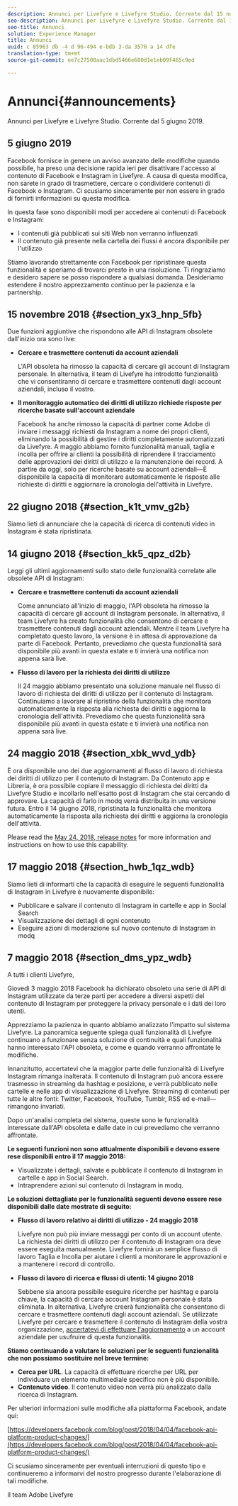 ```yaml
---
description: Annunci per Livefyre e Livefyre Studio. Corrente dal 15 novembre 2018.
seo-description: Annunci per Livefyre e Livefyre Studio. Corrente dal 15 novembre 2018.
seo-title: Annunci
solution: Experience Manager
title: Annunci
uuid: c 05963 db -4 d 96-494 e-bdb 3-da 3570 a 14 dfe
translation-type: tm+mt
source-git-commit: ee7c27508aac1dbd5466e600d1e1eb09f465c9ed

---
```



# Annunci{#announcements}

Annunci per Livefyre e Livefyre Studio. Corrente dal 5 giugno 2019.

## 5 giugno 2019

Facebook fornisce in genere un avviso avanzato delle modifiche quando possibile, ha preso una decisione rapida ieri per disattivare l&#39;accesso al contenuto di Facebook e Instagram in Livefyre. A causa di questa modifica, non sarete in grado di trasmettere, cercare o condividere contenuti di Facebook o Instagram. Ci scusiamo sinceramente per non essere in grado di fornirti informazioni su questa modifica.

In questa fase sono disponibili modi per accedere ai contenuti di Facebook e Instagram:

* I contenuti già pubblicati sui siti Web non verranno influenzati
* Il contenuto già presente nella cartella dei flussi è ancora disponibile per l&#39;utilizzo

Stiamo lavorando strettamente con Facebook per ripristinare questa funzionalità e speriamo di trovarci presto in una risoluzione. Ti ringraziamo e desidero sapere se posso rispondere a qualsiasi domanda. Desideriamo estendere il nostro apprezzamento continuo per la pazienza e la partnership.



## 15 novembre 2018 {#section_yx3_hnp_5fb}

Due funzioni aggiuntive che rispondono alle API di Instagram obsolete dall&#39;inizio ora sono live:

* **Cercare e trasmettere contenuti da account aziendali**

   L&#39;API obsoleta ha rimosso la capacità di cercare gli account di Instagram personale. In alternativa, il team di Livefyre ha introdotto funzionalità che vi consentiranno di cercare e trasmettere contenuti dagli account aziendali, incluso il vostro.

* **Il monitoraggio automatico dei diritti di utilizzo richiede risposte per ricerche basate sull&#39;account aziendale**

   Facebook ha anche rimosso la capacità di partner come Adobe di inviare i messaggi richiesti da Instagram a nome dei propri clienti, eliminando la possibilità di gestire i diritti completamente automatizzati da Livefyre. A maggio abbiamo fornito funzionalità manuali, taglia e incolla per offrire ai clienti la possibilità di riprendere il tracciamento delle approvazioni dei diritti di utilizzo e la manutenzione dei record. A partire da oggi, solo per ricerche basate su account aziendali—È disponibile la capacità di monitorare automaticamente le risposte alle richieste di diritti e aggiornare la cronologia dell&#39;attività in Livefyre.

## 22 giugno 2018 {#section_k1t_vmv_g2b}

Siamo lieti di annunciare che la capacità di ricerca di contenuti video in Instagram è stata ripristinata.

## 14 giugno 2018 {#section_kk5_qpz_d2b}

Leggi gli ultimi aggiornamenti sullo stato delle funzionalità correlate alle obsolete API di Instagram:

* **Cercare e trasmettere contenuti da account aziendali**

   Come annunciato all&#39;inizio di maggio, l&#39;API obsoleta ha rimosso la capacità di cercare gli account di Instagram personale. In alternativa, il team Livefyre ha creato funzionalità che consentono di cercare e trasmettere contenuti dagli account aziendali. Mentre il team Livefyre ha completato questo lavoro, la versione è in attesa di approvazione da parte di Facebook. Pertanto, prevediamo che questa funzionalità sarà disponibile più avanti in questa estate e ti invierà una notifica non appena sarà live.

* **Flusso di lavoro per la richiesta dei diritti di utilizzo**

   Il 24 maggio abbiamo presentato una soluzione manuale nel flusso di lavoro di richiesta dei diritti di utilizzo per il contenuto di Instagram. Continuiamo a lavorare al ripristino della funzionalità che monitora automaticamente la risposta alla richiesta dei diritti e aggiorna la cronologia dell&#39;attività. Prevediamo che questa funzionalità sarà disponibile più avanti in questa estate e ti invierà una notifica non appena sarà live.

## 24 maggio 2018 {#section_xbk_wvd_ydb}

È ora disponibile uno dei due aggiornamenti al flusso di lavoro di richiesta dei diritti di utilizzo per il contenuto di Instagram. Da Contenuto app e Libreria, è ora possibile copiare il messaggio di richiesta dei diritti da Livefyre Studio e incollarlo nell&#39;esatto post di Instagram che stai cercando di approvare. La capacità di farlo in modq verrà distribuita in una versione futura. Entro il 14 giugno 2018, ripristinata la funzionalità che monitora automaticamente la risposta alla richiesta dei diritti e aggiorna la cronologia dell&#39;attività.

Please read the [May 24, 2018, release notes](/help/using/c-rn/previous-rns/rn2018/c-rn-2018-may-24.md#c_rn) for more information and instructions on how to use this capability.

## 17 maggio 2018 {#section_hwb_1qz_wdb}

Siamo lieti di informarti che la capacità di eseguire le seguenti funzionalità di Instagram in Livefyre è nuovamente disponibile:

* Pubblicare e salvare il contenuto di Instagram in cartelle e app in Social Search
* Visualizzazione dei dettagli di ogni contenuto
* Eseguire azioni di moderazione sul nuovo contenuto di Instagram in modq

## 7 maggio 2018 {#section_dms_ypz_wdb}

A tutti i clienti Livefyre,

Giovedì 3 maggio 2018 Facebook ha dichiarato obsoleto una serie di API di Instagram utilizzate da terze parti per accedere a diversi aspetti del contenuto di Instagram per proteggere la privacy personale e i dati dei loro utenti.

Apprezziamo la pazienza in quanto abbiamo analizzato l&#39;impatto sul sistema Livefyre. La panoramica seguente spiega quali funzionalità di Livefyre continuano a funzionare senza soluzione di continuità e quali funzionalità hanno interessato l&#39;API obsoleta, e come e quando verranno affrontate le modifiche.

Innanzitutto, accertatevi che la maggior parte delle funzionalità di Livefyre Instagram rimanga inalterata. Il contenuto di Instagram può ancora essere trasmesso in streaming da hashtag e posizione, e verrà pubblicato nelle cartelle e nelle app di visualizzazione di Livefyre. Streaming di contenuti per tutte le altre fonti: Twitter, Facebook, YouTube, Tumblr, RSS ed e-mail—rimangono invariati.

Dopo un&#39;analisi completa del sistema, queste sono le funzionalità interessate dall&#39;API obsoleta e dalle date in cui prevediamo che verranno affrontate.

**Le seguenti funzioni non sono attualmente disponibili e devono essere rese disponibili entro il 17 maggio 2018:**

* Visualizzate i dettagli, salvate e pubblicate il contenuto di Instagram in cartelle e app in Social Search.
* Intraprendere azioni sul contenuto di Instagram in modq.

**Le soluzioni dettagliate per le funzionalità seguenti devono essere rese disponibili dalle date mostrate di seguito:**

* **Flusso di lavoro relativo ai diritti di utilizzo - 24 maggio 2018**

   Livefyre non può più inviare messaggi per conto di un account utente. La richiesta dei diritti di utilizzo per il contenuto di Instagram ora deve essere eseguita manualmente. Livefyre fornirà un semplice flusso di lavoro Taglia e Incolla per aiutare i clienti a monitorare le approvazioni e a mantenere i record di controllo.

* **Flusso di lavoro di ricerca e flussi di utenti: 14 giugno 2018**

   Sebbene sia ancora possibile eseguire ricerche per hashtag e parola chiave, la capacità di cercare account Instagram personale è stata eliminata. In alternativa, Livefyre creerà funzionalità che consentono di cercare e trasmettere contenuti dagli account aziendali. Se utilizzate Livefyre per cercare e trasmettere il contenuto di Instagram della vostra organizzazione, [accertatevi di effettuare l&#39;aggiornamento](https://help.instagram.com/502981923235522?helpref=search&sr=2&query=change%20personal%20account%20to%20business%20account) a un account aziendale per usufruire di questa funzionalità.

**Stiamo continuando a valutare le soluzioni per le seguenti funzionalità che non possiamo sostituire nel breve termine:**

* **Cerca per URL**. La capacità di effettuare ricerche per URL per individuare un elemento multimediale specifico non è più disponibile.
* **Contenuto video**. Il contenuto video non verrà più analizzato dalla ricerca di Instagram.

Per ulteriori informazioni sulle modifiche alla piattaforma Facebook, andate qui:

[https://developers.facebook.com/blog/post/2018/04/04/facebook-api-platform-product-changes/](https://developers.facebook.com/blog/post/2018/04/04/facebook-api-platform-product-changes/)

Ci scusiamo sinceramente per eventuali interruzioni di questo tipo e continueremo a informarvi del nostro progresso durante l&#39;elaborazione di tali modifiche.

Il team Adobe Livefyre
